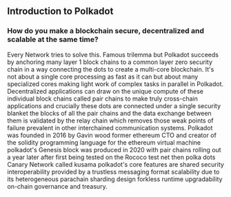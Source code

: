 ## Introduction to Polkadot

### How do you make a blockchain secure, decentralized and scalable at the same time?

Every Network tries to solve this. Famous trilemma but Polkadot succeeds by anchoring many layer 1 block chains to a common layer zero security chain in a way connecting the dots to create a multi-core blockchain. It's not about a single core processing as fast as it can but about many specialized cores making light work of complex tasks in parallel in Polkadot. Decentralized applications can draw on the unique compute of these individual block chains called pair chains to make truly cross-chain applications and crucially these dots are connected under a single security blanket the blocks of all the pair chains and the data exchange between them is validated by the relay chain which removes those weak points of failure prevalent in other interchained communication systems. Polkadot was founded in 2016 by Gavin wood former ethereum CTO and creator of the solidity programming language for the ethereum virtual machine polkadot's Genesis block was produced in 2020 with pair chains rolling out a year later after first being tested on the Rococo test net then polka dots Canary Network called kusama polkadot's core features are shared security interoperability provided by a trustless messaging format scalability due to its heterogeneous parachain sharding design forkless runtime upgradability on-chain governance and treasury.